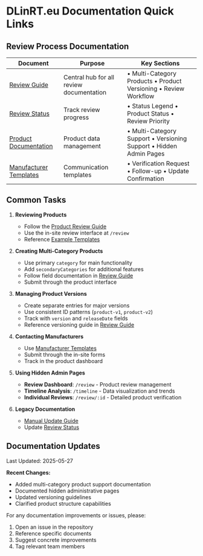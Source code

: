 
# DLinRT.eu Documentation Quick Links

## Review Process Documentation

| Document | Purpose | Key Sections |
|----------|----------|--------------|
| [Review Guide](./docs/review/GUIDE.md) | Central hub for all review documentation | • Multi-Category Products  • Product Versioning  • Review Workflow |
| [Review Status](./docs/review/STATUS.md) | Track review progress | • Status Legend  • Product Status  • Review Priority |
| [Product Documentation](./docs/review/README.md) | Product data management | • Multi-Category Support  • Versioning Support  • Hidden Admin Pages |
| [Manufacturer Templates](./MANUFACTURER_TEMPLATES.md) | Communication templates | • Verification Request  • Follow-up  • Update Confirmation |

## Common Tasks

1. **Reviewing Products**
   - Follow the [Product Review Guide](./docs/review/GUIDE.md)
   - Use the in-site review interface at `/review`
   - Reference [Example Templates](./src/data/products/examples)

2. **Creating Multi-Category Products**
   - Use primary `category` for main functionality
   - Add `secondaryCategories` for additional features
   - Follow field documentation in [Review Guide](./docs/review/GUIDE.md)
   - Submit through the product interface

3. **Managing Product Versions**
   - Create separate entries for major versions
   - Use consistent ID patterns (`product-v1`, `product-v2`)
   - Track with `version` and `releaseDate` fields
   - Reference versioning guide in [Review Guide](./docs/review/GUIDE.md)

4. **Contacting Manufacturers**
   - Use [Manufacturer Templates](./MANUFACTURER_TEMPLATES.md)
   - Submit through the in-site forms
   - Track in the product dashboard

5. **Using Hidden Admin Pages**
   - **Review Dashboard**: `/review` - Product review management
   - **Timeline Analysis**: `/timeline` - Data visualization and trends
   - **Individual Reviews**: `/review/:id` - Detailed product verification

6. **Legacy Documentation**
   - [Manual Update Guide](./docs/review/README.md)
   - Update [Review Status](./docs/review/STATUS.md)

## Documentation Updates

Last Updated: 2025-05-27

**Recent Changes:**
- Added multi-category product support documentation
- Documented hidden administrative pages
- Updated versioning guidelines
- Clarified product structure capabilities

For any documentation improvements or issues, please:

1. Open an issue in the repository
2. Reference specific documents
3. Suggest concrete improvements
4. Tag relevant team members
